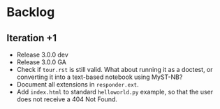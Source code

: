 # Backlog

## Iteration +1
- Release 3.0.0 dev
- Release 3.0.0 GA
- Check if `tour.rst` is still valid. What about running it as a
  doctest, or converting it into a text-based notebook using MyST-NB?
- Document all extensions in `responder.ext`.
- Add `index.html` to standard `helloworld.py` example,
  so that the user does not receive a 404 Not Found.
